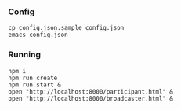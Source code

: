 ### Config

    cp config.json.sample config.json
    emacs config.json
    
### Running
    
    npm i
    npm run create
    npm run start &
    open "http://localhost:8000/participant.html" &
    open "http://localhost:8000/broadcaster.html" &
    
    
